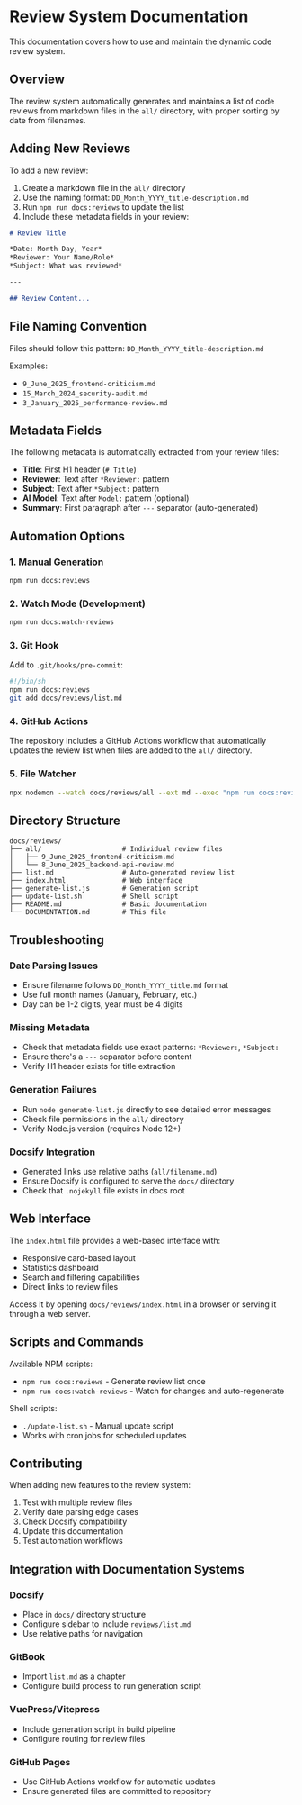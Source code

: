 # Review System Documentation

This documentation covers how to use and maintain the dynamic code review system.

## Overview

The review system automatically generates and maintains a list of code reviews from markdown files in the `all/` directory, with proper sorting by date from filenames.

## Adding New Reviews

To add a new review:

1. Create a markdown file in the `all/` directory
2. Use the naming format: `DD_Month_YYYY_title-description.md`
3. Run `npm run docs:reviews` to update the list
4. Include these metadata fields in your review:

```markdown
# Review Title

*Date: Month Day, Year*  
*Reviewer: Your Name/Role*  
*Subject: What was reviewed*

---

## Review Content...
```

## File Naming Convention

Files should follow this pattern: `DD_Month_YYYY_title-description.md`

Examples:
- `9_June_2025_frontend-criticism.md`
- `15_March_2024_security-audit.md`
- `3_January_2025_performance-review.md`

## Metadata Fields

The following metadata is automatically extracted from your review files:

- **Title**: First H1 header (`# Title`)
- **Reviewer**: Text after `*Reviewer:` pattern
- **Subject**: Text after `*Subject:` pattern  
- **AI Model**: Text after `Model:` pattern (optional)
- **Summary**: First paragraph after `---` separator (auto-generated)

## Automation Options

### 1. Manual Generation
```bash
npm run docs:reviews
```

### 2. Watch Mode (Development)
```bash
npm run docs:watch-reviews
```

### 3. Git Hook
Add to `.git/hooks/pre-commit`:
```bash
#!/bin/sh
npm run docs:reviews
git add docs/reviews/list.md
```

### 4. GitHub Actions
The repository includes a GitHub Actions workflow that automatically updates the review list when files are added to the `all/` directory.

### 5. File Watcher
```bash
npx nodemon --watch docs/reviews/all --ext md --exec "npm run docs:reviews"
```

## Directory Structure

```
docs/reviews/
├── all/                    # Individual review files
│   ├── 9_June_2025_frontend-criticism.md
│   └── 8_June_2025_backend-api-review.md
├── list.md                 # Auto-generated review list
├── index.html              # Web interface
├── generate-list.js        # Generation script
├── update-list.sh          # Shell script
├── README.md               # Basic documentation
└── DOCUMENTATION.md        # This file
```

## Troubleshooting

### Date Parsing Issues
- Ensure filename follows `DD_Month_YYYY_title.md` format
- Use full month names (January, February, etc.)
- Day can be 1-2 digits, year must be 4 digits

### Missing Metadata
- Check that metadata fields use exact patterns: `*Reviewer:`, `*Subject:`
- Ensure there's a `---` separator before content
- Verify H1 header exists for title extraction

### Generation Failures
- Run `node generate-list.js` directly to see detailed error messages
- Check file permissions in the `all/` directory
- Verify Node.js version (requires Node 12+)

### Docsify Integration
- Generated links use relative paths (`all/filename.md`)
- Ensure Docsify is configured to serve the `docs/` directory
- Check that `.nojekyll` file exists in docs root

## Web Interface

The `index.html` file provides a web-based interface with:
- Responsive card-based layout
- Statistics dashboard  
- Search and filtering capabilities
- Direct links to review files

Access it by opening `docs/reviews/index.html` in a browser or serving it through a web server.

## Scripts and Commands

Available NPM scripts:
- `npm run docs:reviews` - Generate review list once
- `npm run docs:watch-reviews` - Watch for changes and auto-regenerate

Shell scripts:
- `./update-list.sh` - Manual update script
- Works with cron jobs for scheduled updates

## Contributing

When adding new features to the review system:

1. Test with multiple review files
2. Verify date parsing edge cases
3. Check Docsify compatibility
4. Update this documentation
5. Test automation workflows

## Integration with Documentation Systems

### Docsify
- Place in `docs/` directory structure
- Configure sidebar to include `reviews/list.md`
- Use relative paths for navigation

### GitBook
- Import `list.md` as a chapter
- Configure build process to run generation script

### VuePress/Vitepress
- Include generation script in build pipeline
- Configure routing for review files

### GitHub Pages
- Use GitHub Actions workflow for automatic updates
- Ensure generated files are committed to repository
